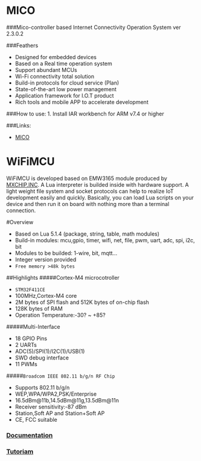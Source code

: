 MICO
====

###Mico-controller based Internet Connectivity Operation System ver 2.3.0.2


###Feathers
* Designed for embedded devices
* Based on a Real time operation system
* Support abundant MCUs
* Wi-Fi connectivity total solution
* Build-in protocols for cloud service (Plan)
* State-of-the-art low power management
* Application framework for I.O.T product
* Rich tools and mobile APP to accelerate development

###How to use:
	1. Install IAR workbench for ARM v7.4 or higher

###Links:
* [MICO](http://translate.google.com/translate?depth=1&hl=en&rurl=translate.google.com&sl=auto&tl=en&u=http://mico.io/wiki/doku.php)

# **WiFiMCU** #
WiFiMCU is developed based on EMW3165 module produced by [MXCHIP.INC](http://en.mxchip.com/). A Lua interpreter is builded inside with hardware support. A light weight file system and socket protocols can help to realize IoT development easily and quickly. Basically, you can load Lua scripts on your device and then run it on board with nothing more than a terminal connection. <br/>

#Overview
- Based on Lua 5.1.4 (package, string, table, math modules)<br/>
- Build-in modules: mcu,gpio, timer, wifi, net, file, pwm, uart, adc, spi, i2c, bit<br/>
- Modules to be builded: 1-wire, bit, mqtt...<br/>
- Integer version provided<br/>
- `Free memory >48k bytes`<br/>

##Highlights
#####Cortex-M4 microcotroller<br/>
- `STM32F411CE`<br/>
- 100MHz,Cortex-M4 core<br/>
- 2M bytes of SPI flash and 512K bytes of on-chip flash<br/>
- 128K bytes of RAM<br/>
- Operation Temperature:-30? ~ +85?<br/>

#####Multi-Interface<br/>
- 18 GPIO Pins<br/>
- 2 UARTs<br/>
- ADC(5)/SPI(1)/I2C(1)/USB(1)<br/>
- SWD debug interface<br/>
- 11 PWMs<br/>

#####`Broadcom IEEE 802.11 b/g/n RF Chip`<br/>
- Supports 802.11 b/g/n<br/>
- WEP,WPA/WPA2,PSK/Enterprise<br/>
- 16.5dBm@11b,14.5dBm@11g,13.5dBm@11n<br/>
- Receiver sensitivity:-87 dBm<br/>
- Station,Soft AP and Station+Soft AP<br/>
- CE, FCC suitable<br/>

### [Documentation](https://github.com/loboris/MICO/tree/master/Document/WiFiMCU)<br/>

### [Tutoriam](https://fineshang.gitbooks.io/wifimcu-based-on-emw3165-user-manual/content/)<br/>
